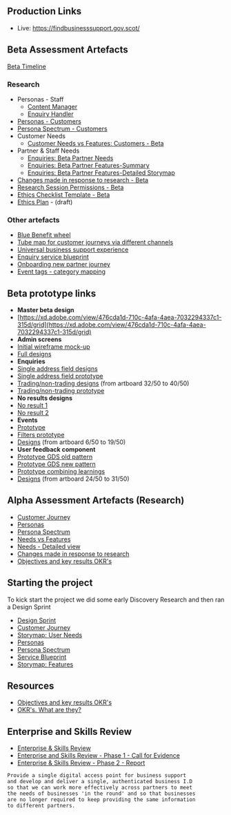## Production Links
- Live: <a href="https://findbusinesssupport.gov.scot/" rel="nofollow">https://findbusinesssupport.gov.scot/</a>

## Beta Assessment Artefacts
[Beta Timeline](timeline/)
  
### Research
- Personas - Staff
  - [Content Manager](/files/persona-Al-content.PNG)
  - [Enquiry Handler](/files/persona-Jo-enquiry-handling.PNG)
- [Personas - Customers](/files/PersonasNov2019.pdf)
- [Persona Spectrum - Customers](/files/SEPspectrum.pdf)
- Customer Needs
  - [Customer Needs vs Features: Customers - Beta](/files/SEPneedsFEATURES.pdf)
- Partner & Staff Needs  
  - [Enquiries: Beta Partner Needs](/files/SEP_Beta_Partner_Needs_Enquiries.pdf)
  - [Enquiries: Beta Partner Features-Summary](/files/SEP_Beta_Enquiry_handling_Features.pdf)
  - [Enquiries: Beta Partner Features-Detailed Storymap](/files/SEP_Enquiries_Beta_Features_Detailed.pdf)
- [Changes made in response to research - Beta](files/SEPchanges_Beta_V3.pdf)
- [Research Session Permissions - Beta](files/Research_Permissions_v2.pdf)
- [Ethics Checklist Template - Beta](files/Research_Ethics_Checklist_and_Guidance.pdf)
- [Ethics Plan](files/SEP_Ethics_Plan.pdf) - (draft)

### Other artefacts
- [Blue Benefit wheel](/files/SEP-Solar-system-of-SEP-Beta.pdf)
- [Tube map for customer journeys via different channels](/files/SEPtubeMap-channels7.pdf)
- [Universal business support experience](/files/BusinessSupportCustomerJourneyMapv3.pdf)
- [Enquiry service blueprint](/files/SEPservice-blueprint-enquiry-handling-21-10-2019.pdf)
- [Onboarding new partner journey](/files/SEP-NewPartnerJourney-oct.pdf)
- [Event tags - category mapping](/files/SEP-EventsTags.pdf)

## Beta prototype links
- **Master beta design**
- [https://xd.adobe.com/view/476cda1d-710c-4afa-4aea-7032294337c1-315d/grid](https://xd.adobe.com/view/476cda1d-710c-4afa-4aea-7032294337c1-315d/grid)
- **Admin screens**
- [Initial wireframe mock-up](https://xd.adobe.com/view/5a465b5e-0e48-443a-6890-0daa89670e26-2c77/grid)
- [Full designs](https://xd.adobe.com/view/90a613ec-bc63-4c9d-771a-7ca2e9eaa1df-e697/grid)
- **Enquiries**
- [Single address field designs](https://xd.adobe.com/view/fe6c9e4b-1497-4a47-7583-59688a265f35-885d/grid/)
- [Single address field prototype](https://dlrfe2.axshare.com)
- [Trading/non-trading designs](https://xd.adobe.com/view/476cda1d-710c-4afa-4aea-7032294337c1-315d/screen/e28f8c21-af80-4eec-b1f9-539a987b1a05/Contact-us-trading-load-state-) (from artboard 32/50 to 40/50)
- [Trading/non-trading prototype](https://ycq5at.axshare.com)
- **No results designs**
- [No result 1](https://xd.adobe.com/view/476cda1d-710c-4afa-4aea-7032294337c1-315d/screen/eed98906-d37c-4a60-ba73-60a619f13c5f/Results-page-no-support-options-message)
- [No result 2](https://xd.adobe.com/view/476cda1d-710c-4afa-4aea-7032294337c1-315d/screen/15533614-85cd-4b0d-8f4a-ae1676b5b67e/Results-page-mobile-1)
- **Events**
- [Prototype](https://xd.adobe.com/view/6055ce74-a142-4982-4766-d35e833aee7f-1664/?fullscreen)
- [Filters prototype](https://s48f6s.axshare.com)
- [Designs](https://xd.adobe.com/view/476cda1d-710c-4afa-4aea-7032294337c1-315d/screen/e07b3654-3033-4e7d-8f07-d1e70bd4d60a/Results-page-Events-selected) (from artboard 6/50 to 19/50)
- **User feedback component**
- [Prototype GDS old pattern](https://i3950z.axshare.com)
- [Prototype GDS new pattern](https://lis9wi.axshare.com)
- [Prototype combining learnings](https://s8xaxo.axshare.com)
- [Designs](https://xd.adobe.com/view/476cda1d-710c-4afa-4aea-7032294337c1-315d/screen/2d9cdbb5-d353-43de-a740-920912132684/Support-detail-page-showing-user-feedback-componen) (from artboard 24/50 to 31/50)

## Alpha Assessment Artefacts (Research)
- [Customer Journey](/files/SingleEntryJourney.pdf)
- [Personas](/files/SEPpersonas3.pdf)
- [Persona Spectrum](/files/SEPspectrum.pdf)
- [Needs vs Features](/files/SEPneedsFEATURES.pdf)
- [Needs - Detailed view](/files/NEEDS_DETAILED.pdf)
- [Changes made in response to research](/files/SEP_Changes.pdf)
- [Objectives and key results OKR's](/files/SEPOKR.pdf)

## Starting the project
To kick start the project we did some early Discovery Research and then ran a Design Sprint
- [Design Sprint](/files/5day.png)
- [Customer Journey](/files/SingleEntryJourney.pdf)
- [Storymap: User Needs ](/files/SEPNeeds.pdf)
- [Personas](/files/SEPpersonas3.pdf)
- [Persona Spectrum](/files/SEPspectrum.pdf)
- [Service Blueprint](/files/SEPblueprint.pdf)
- [Storymap: Features ](/files/SEPfeatures.pdf)

## Resources
- [Objectives and key results OKR's](/files/SEPOKR.pdf)
- [OKR's. What are they?](https://rework.withgoogle.com/guides/set-goals-with-okrs/steps/introduction/)

## Enterprise and Skills Review

- [Enterprise & Skills Review](https://www.gov.scot/policies/economic-growth/enterprise-and-skills-review/)
- [Enterprise and Skills Review - Phase 1 - Call for Evidence](https://www.gov.scot/publications/enterprise-skills-review-report-phase-1/pages/1/)
- [Enterprise & Skills Review - Phase 2 - Report](https://www.gov.scot/publications/enterprise-skills-review-report-phase-2/)


```
Provide a single digital access point for business support
and develop and deliver a single, authenticated business I.D
so that we can work more effectively across partners to meet
the needs of businesses 'in the round' and so that businesses
are no longer required to keep providing the same information
to different partners.
```

